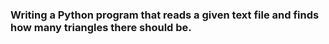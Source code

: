 ### Writing a Python program that reads a given text file and finds how many triangles there should be.
